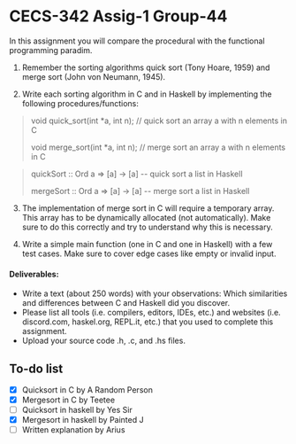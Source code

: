 # CECS-342  Assig-1 Group-44

In this assignment you will compare the procedural with the functional programming paradim.

1. Remember the sorting algorithms quick sort (Tony Hoare, 1959) and merge sort (John von Neumann, 1945).

2. Write each sorting algorithm in C and in Haskell by implementing the following procedures/functions:

> void quick_sort(int *a, int n);   // quick sort an array a with n elements in C
> 
> void merge_sort(int *a, int n);   // merge sort an array a with n elements in C

> quickSort :: Ord a => [a] -> [a]  -- quick sort a list in Haskell
> 
> mergeSort :: Ord a => [a] -> [a]  -- merge sort a list in Haskell

3. The implementation of merge sort in C will require a temporary array. This array has to be dynamically allocated (not automatically).
Make sure to do this correctly and try to understand why this is necessary.

4. Write a simple main function (one in C and one in Haskell) with a few test cases.
Make sure to cover edge cases like empty or invalid input.

#### Deliverables:

- Write a text (about 250 words) with your observations: Which similarities and differences between C and Haskell did you discover.
- Please list all tools (i.e. compilers, editors, IDEs, etc.) and websites (i.e. discord.com, haskel.org, REPL.it, etc.) that you used to complete this assignment.
- Upload your source code .h, .c, and .hs files.

## To-do list

- [x] Quicksort in C by A Random Person
- [x] Mergesort in C by Teetee
- [ ] Quicksort in haskell by Yes Sir
- [x] Mergesort in haskell by Painted J
- [ ] Written explanation by Arius
